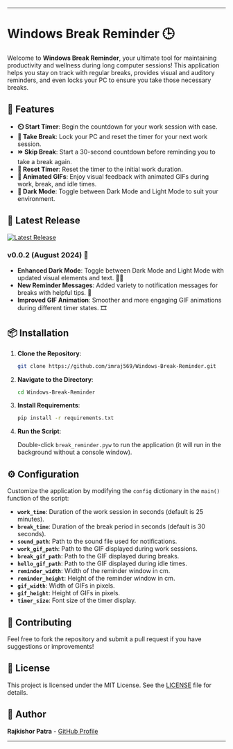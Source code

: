 ---

# Windows Break Reminder 🕒

Welcome to **Windows Break Reminder**, your ultimate tool for maintaining productivity and wellness during long computer sessions! This application helps you stay on track with regular breaks, provides visual and auditory reminders, and even locks your PC to ensure you take those necessary breaks.

## 🚀 Features

- **⏲️ Start Timer**: Begin the countdown for your work session with ease.
- **🚪 Take Break**: Lock your PC and reset the timer for your next work session.
- **⏩ Skip Break**: Start a 30-second countdown before reminding you to take a break again.
- **🔄 Reset Timer**: Reset the timer to the initial work duration.
- **🎥 Animated GIFs**: Enjoy visual feedback with animated GIFs during work, break, and idle times.
- **🌙 Dark Mode**: Toggle between Dark Mode and Light Mode to suit your environment.

## 🌟 Latest Release

[![Latest Release](https://img.shields.io/github/v/release/imraj569/Windows-Break-Reminder?label=Latest%20Release)](https://github.com/imraj569/Windows-Break-Reminder/releases/latest)
### v0.0.2 (August 2024) 🚀

- **Enhanced Dark Mode**: Toggle between Dark Mode and Light Mode with updated visual elements and text. 🌙💡
- **New Reminder Messages**: Added variety to notification messages for breaks with helpful tips. 💬
- **Improved GIF Animation**: Smoother and more engaging GIF animations during different timer states. 🎞️

## 📦 Installation

1. **Clone the Repository**:

   ```bash
   git clone https://github.com/imraj569/Windows-Break-Reminder.git
   ```

2. **Navigate to the Directory**:

   ```bash
   cd Windows-Break-Reminder
   ```

3. **Install Requirements**:

   ```bash
   pip install -r requirements.txt
   ```

4. **Run the Script**:

   Double-click `break_reminder.pyw` to run the application (it will run in the background without a console window).

## ⚙️ Configuration

Customize the application by modifying the `config` dictionary in the `main()` function of the script:

- **`work_time`**: Duration of the work session in seconds (default is 25 minutes).
- **`break_time`**: Duration of the break period in seconds (default is 30 seconds).
- **`sound_path`**: Path to the sound file used for notifications.
- **`work_gif_path`**: Path to the GIF displayed during work sessions.
- **`break_gif_path`**: Path to the GIF displayed during breaks.
- **`hello_gif_path`**: Path to the GIF displayed during idle times.
- **`reminder_width`**: Width of the reminder window in cm.
- **`reminder_height`**: Height of the reminder window in cm.
- **`gif_width`**: Width of GIFs in pixels.
- **`gif_height`**: Height of GIFs in pixels.
- **`timer_size`**: Font size of the timer display.

## 🤝 Contributing

Feel free to fork the repository and submit a pull request if you have suggestions or improvements!

## 📜 License

This project is licensed under the MIT License. See the [LICENSE](LICENSE) file for details.

## 👤 Author

**Rajkishor Patra** - [GitHub Profile](https://github.com/imraj569/)

---